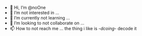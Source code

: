 - 👋 Hi, I’m @noOne
- 👀 I’m not interested in ...
- 🌱 I’m currently not learning ...
- 💞️ I’m looking to  not collaborate on ...
- 📫 How to not reach me ...
the thing i like is -_dcoing-_ decode it

<!---
Shouryasomwanshi/Shouryasomwanshi is a ✨ special ✨ repository because its `README.md` (this file) appears on your GitHub profile.
You can click the Preview link to take a look at your changes.
--->
